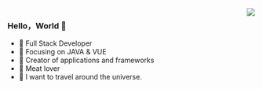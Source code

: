 <img align="right" src="https://github-readme-stats.vercel.app/api?username=coder-xiaoyi&show_icons=true&icon_color=CE1D2D&text_color=718096&bg_color=ffffff&hide_title=true" />

### Hello，World 👋

- :beginner: Full Stack Developer
- :blue_book: Focusing on JAVA & VUE
- :hammer: Creator of applications and frameworks
- :meat_on_bone: Meat lover
- :rocket: I want to travel around the universe.
